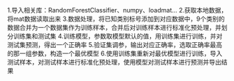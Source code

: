 1.导入相关库：RandomForestClassifier、numpy、loadmat...
2.获取本地数据，将mat数据读取出来
3.数据处理，将已知类别标号添加到对应数据中，9个类别的数据合并为一个数据集作为训练样本，合并后对训练样本进行标准化预处理，并划分训练集和测试集
4.训练模型，参数取模型默认的值，用训练集进行训练，并对测试集预测，得出一个正确率
5.验证集调参，输出对应正确率，选取正确率最高的那一组参数，构造一个最优模型
6.使用训练集重新对最优模型进行训练，导入测试样本，对测试样本进行标准化预处理，使用模型对测试样本进行预测并导出结果